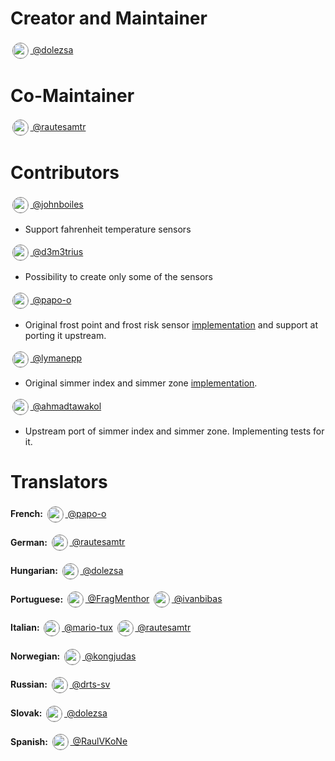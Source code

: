 # Creator and Maintainer
[<img src="https://github.com/dolezsa.png" style="margin: 0.2em; vertical-align: middle; border-radius: 50%;border: solid 0.1px grey;" width="24"/> @dolezsa](https://github.com/dolezsa)


# Co-Maintainer
[<img src="https://github.com/rautesamtr.png" style="margin: 0.2em; vertical-align: middle; border-radius: 50%; border: solid 0.1px grey;" width="24"/> @rautesamtr](https://github.com/rautesamtr)


# Contributors
[<img src="https://github.com/johnboiles.png" style="margin: 0.2em; vertical-align: middle; border-radius: 50%; border: solid 0.1px grey;" width="24"/> @johnboiles](https://github.com/johnboiles)
* Support fahrenheit temperature sensors

[<img src="https://github.com/d3m3trius.png" style="margin: 0.2em; vertical-align: middle; border-radius: 50%; border: solid 0.1px grey;" width="24"/> @d3m3trius](https://github.com/d3m3trius)
* Possibility to create only some of the sensors

[<img src="https://github.com/papo-o.png" style="margin: 0.2em; vertical-align: middle; border-radius: 50%; border: solid 0.1px grey;" width="24"/> @papo-o](https://github.com/papo-o)
* Original frost point and frost risk sensor [implementation](https://github.com/papo-o/home-assistant-frost-risks) and support at porting it upstream.

[<img src="https://github.com/lymanepp.png" style="margin: 0.2em; vertical-align: middle; border-radius: 50%; border: solid 0.1px grey;" width="24"/> @lymanepp](https://github.com/lymanepp)
* Original simmer index and simmer zone [implementation](https://github.com/lymanepp/thermal_comfort).

[<img src="https://github.com/ahmadtawakol.png" style="margin: 0.2em; vertical-align: middle; border-radius: 50%; border: solid 0.1px grey;" width="24"/> @ahmadtawakol](https://github.com/ahmadtawakol)
* Upstream port of simmer index and simmer zone. Implementing tests for it.


# Translators

**French:**
[<img src="https://github.com/papo-o.png" style="margin: 0.2em; vertical-align: middle; border-radius: 50%; border: solid 0.1px grey;" width="24"/>
@papo-o](https://github.com/papo-o)

**German:**
[<img src="https://github.com/rautesamtr.png" style="margin: 0.2em; vertical-align: middle; border-radius: 50%; border: solid 0.1px grey;" width="24"/>
@rautesamtr](https://github.com/rautesamtr)

**Hungarian:**
[<img src="https://github.com/dolezsa.png" style="margin: 0.2em; vertical-align: middle; border-radius: 50%;border: solid 0.1px grey;" width="24"/>
@dolezsa](https://github.com/dolezsa)

**Portuguese:**
[<img src="https://github.com/FragMenthor.png" style="margin: 0.2em; vertical-align: middle; border-radius: 50%;border: solid 0.1px grey;" width="24"/>
@FragMenthor](https://github.com/FragMenthor)
[<img src="https://github.com/ivanbibas.png" style="margin: 0.2em; vertical-align: middle; border-radius: 50%;border: solid 0.1px grey;" width="24"/>
@ivanbibas](https://github.com/ivanbibas)

**Italian:**
[<img src="https://github.com/mario-tux.png" style="margin: 0.2em; vertical-align: middle; border-radius: 50%; border: solid 0.1px grey;" width="24"/>
@mario-tux](https://github.com/mario-tux)
[<img src="https://github.com/rautesamtr.png" style="margin: 0.2em; vertical-align: middle; border-radius: 50%; border: solid 0.1px grey;" width="24"/>
@rautesamtr](https://github.com/rautesamtr)

**Norwegian:**
[<img src="https://github.com/kongjudas.png" style="margin: 0.2em; vertical-align: middle; border-radius: 50%; border: solid 0.1px grey;" width="24"/>
@kongjudas](https://github.com/kongjudas)

**Russian:**
[<img src="https://github.com/drts-sv.png" style="margin: 0.2em; vertical-align: middle; border-radius: 50%; border: solid 0.1px grey;" width="24"/>
@drts-sv](https://github.com/drts-sv)

**Slovak:**
[<img src="https://github.com/dolezsa.png" style="margin: 0.2em; vertical-align: middle; border-radius: 50%;border: solid 0.1px grey;" width="24"/>
@dolezsa](https://github.com/dolezsa)

**Spanish:**
[<img src="https://github.com/RaulVKoNe.png" style="margin: 0.2em; vertical-align: middle; border-radius: 50%; border: solid 0.1px grey;" width="24"/>
@RaulVKoNe](https://github.com/RaulVKoNe)
